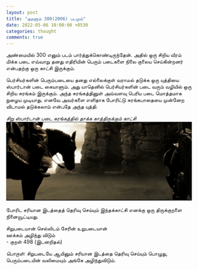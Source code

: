 ```yaml
---
layout: post
title: "குறளும் 300(2006) படமும்"
date: 2022-05-06 10:00:00 +0530
categories: thought
comments: true
---
```

அண்மையில் 300 எனும் படம் பார்த்துக்கொண்டிருந்தேன். அதில் ஒரு சிறிய வீரம் மிக்க படை எவ்வாறு தனது எதிரியின் பெரும் படைகளை நிலை குலைய செய்கின்றனர் என்பதற்கு ஒரு காட்சி இருக்கும்.

பெர்சியர்களின் பெரும்படையை தனது எல்லைக்குள் வராமல் தடுக்க ஒரு யுத்தியை ஸ்பார்டான் படை கையாளும். அது யாதெனில் பெர்சியர்களின் படை வரும் வழியில் ஒரு சிறிய சுரங்கம் இருக்கும். அந்த சுரங்கத்தினுள் அவ்வளவு பெரிய படை மொத்தமாக நுழைய முடியாது. எனவே அவர்களை எளிதாக போரிட்டு சுரங்கபாதையை முன்னேற விடாமல் தடுக்கலாம் என்பதே அந்த யுத்தி.


<i>சிறு ஸ்பார்டான் படை சுரங்கத்தில் தாக்க காத்திருக்கும் காட்சி</i><br>
<img src="/images/2022-05-06/spartan.jpg" alt="சிறு ஸ்பார்டான் படை சுரங்கத்தில் தாக்க காத்திருக்கிறது" width="auto" style=""/>
<br>


போரிட சரியான இடத்தைத் தெரிவு செய்யும் இந்தக்காட்சி எனக்கு ஒரு திருக்குறளை நினைவூட்டியது.

சிறுபடையான் செல்லிடம் சேரின் உறுபடையான்<br>
ஊக்கம் அழிந்து விடும்<br>
            - குறள் 498 (இடனறிதல்)

<i>பொருள்:</i>
சிறுபடையே ஆயினும் சரியான இடத்தை தெரிவு செய்யும் பொழுது, பெரும்படையின் வலிமையும் அங்கே அழிந்துவிடும்.
